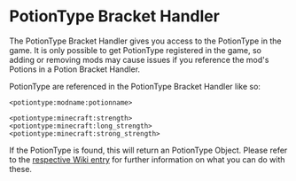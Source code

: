# PotionType Bracket Handler

The PotionType Bracket Handler gives you access to the PotionType in the game. It is only possible to get PotionType registered in the game, so adding or removing mods may cause issues if you reference the mod's Potions in a Potion Bracket Handler.

PotionType are referenced in the PotionType Bracket Handler like so:

```zenscript
<potiontype:modname:potionname>

<potiontype:minecraft:strength>
<potiontype:minecraft:long_strength>
<potiontype:minecraft:strong_strength>
```

If the PotionType is found, this will return an PotionType Object.
Please refer to the [respective Wiki entry](/Vanilla/Potions/IPotionType/) for further information on what you can do with these.
